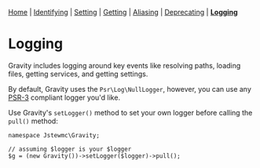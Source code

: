 [Home](index.md) | [Identifying](identifying.md) | [Setting](setting.md) | [Getting](getting.md) | [Aliasing](aliasing.md) | [Deprecating](deprecating.md) | [**Logging**](logging.md)

# Logging

Gravity includes logging around key events like resolving paths, loading files, getting services, and getting settings.

By default, Gravity uses the `Psr\Log\NullLogger`, however, you can use any [PSR-3](https://github.com/php-fig/fig-standards/blob/master/accepted/PSR-3-logger-interface.md) compliant logger you'd like.

Use Gravity's `setLogger()` method to set your own logger before calling the `pull()` method:

```
namespace Jstewmc\Gravity;

// assuming $logger is your $logger
$g = (new Gravity())->setLogger($logger)->pull();
```
